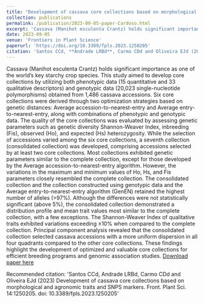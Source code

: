 ```yaml
---
title: "Development of cassava core collections based on morphological and agronomic traits and SNPS markers"
collection: publications
permalink: /publication/2023-09-05-paper-Cardoso.html
excerpt: 'Cassava (Manihot esculenta Crantz) holds significant importance as one of the world’s key starchy crop species. This study aimed to develop core collections by utilizing both phenotypic data (15 quantitative and 33 qualitative descriptors) and genotypic data (20,023 single-nucleotide polymorphisms) obtained from 1,486 cassava accessions. Six core collections were derived through two optimization strategies based on genetic distances: Average accession-to-nearest-entry and Average entry-to-nearest-entry, along with combinations of phenotypic and genotypic data. The quality of the core collections was evaluated by assessing genetic parameters such as genetic diversity Shannon-Weaver Index, inbreeding (Fis), observed (Ho), and expected (Hs) heterozygosity. While the selection of accessions varied among the six core collections, a seventh collection (consolidated collection) was developed, comprising accessions selected by at least two core collections. Most collections exhibited genetic parameters similar to the complete collection, except for those developed by the Average accession-to-nearest-entry algorithm. However, the variations in the maximum and minimum values of Ho, Hs, and Fis parameters closely resembled the complete collection. The consolidated collection and the collection constructed using genotypic data and the Average entry-to-nearest-entry algorithm (GenEN) retained the highest number of alleles (>97%). Although the differences were not statistically significant (above 5%), the consolidated collection demonstrated a distribution profile and mean trait values most similar to the complete collection, with a few exceptions. The Shannon-Weaver Index of qualitative traits exhibited variations exceeding ±10% when compared to the complete collection. Principal component analysis revealed that the consolidated collection selected cassava accessions with a more uniform dispersion in all four quadrants compared to the other core collections. These findings highlight the development of optimized and valuable core collections for efficient breeding programs and genomic association studies.'
date: 2023-09-05
venue: 'Frontiers in Plant Science'
paperurl: 'https://doi.org/10.3389/fpls.2023.1250205'
citation: 'Santos CCd, **Andrade LRBd**, Carmo CDd and Oliveira EJd (2023) Development of cassava core collections based on morphological and agronomic traits and SNPS markers. Front. Plant Sci. 14:1250205. doi: 10.3389/fpls.2023.1250205'
---
```

Cassava (Manihot esculenta Crantz) holds significant importance as one of the world’s key starchy crop species. This study aimed to develop core collections by utilizing both phenotypic data (15 quantitative and 33 qualitative descriptors) and genotypic data (20,023 single-nucleotide polymorphisms) obtained from 1,486 cassava accessions. Six core collections were derived through two optimization strategies based on genetic distances: Average accession-to-nearest-entry and Average entry-to-nearest-entry, along with combinations of phenotypic and genotypic data. The quality of the core collections was evaluated by assessing genetic parameters such as genetic diversity Shannon-Weaver Index, inbreeding (Fis), observed (Ho), and expected (Hs) heterozygosity. While the selection of accessions varied among the six core collections, a seventh collection (consolidated collection) was developed, comprising accessions selected by at least two core collections. Most collections exhibited genetic parameters similar to the complete collection, except for those developed by the Average accession-to-nearest-entry algorithm. However, the variations in the maximum and minimum values of Ho, Hs, and Fis parameters closely resembled the complete collection. The consolidated collection and the collection constructed using genotypic data and the Average entry-to-nearest-entry algorithm (GenEN) retained the highest number of alleles (>97%). Although the differences were not statistically significant (above 5%), the consolidated collection demonstrated a distribution profile and mean trait values most similar to the complete collection, with a few exceptions. The Shannon-Weaver Index of qualitative traits exhibited variations exceeding ±10% when compared to the complete collection. Principal component analysis revealed that the consolidated collection selected cassava accessions with a more uniform dispersion in all four quadrants compared to the other core collections. These findings highlight the development of optimized and valuable core collections for efficient breeding programs and genomic association studies.
[Download paper here](https://doi.org/10.3389/fpls.2023.1089759)

Recommended citation: 'Santos CCd, Andrade LRBd, Carmo CDd and Oliveira EJd (2023) Development of cassava core collections based on morphological and agronomic traits and SNPS markers. Front. Plant Sci. 14:1250205. doi: 10.3389/fpls.2023.1250205'
